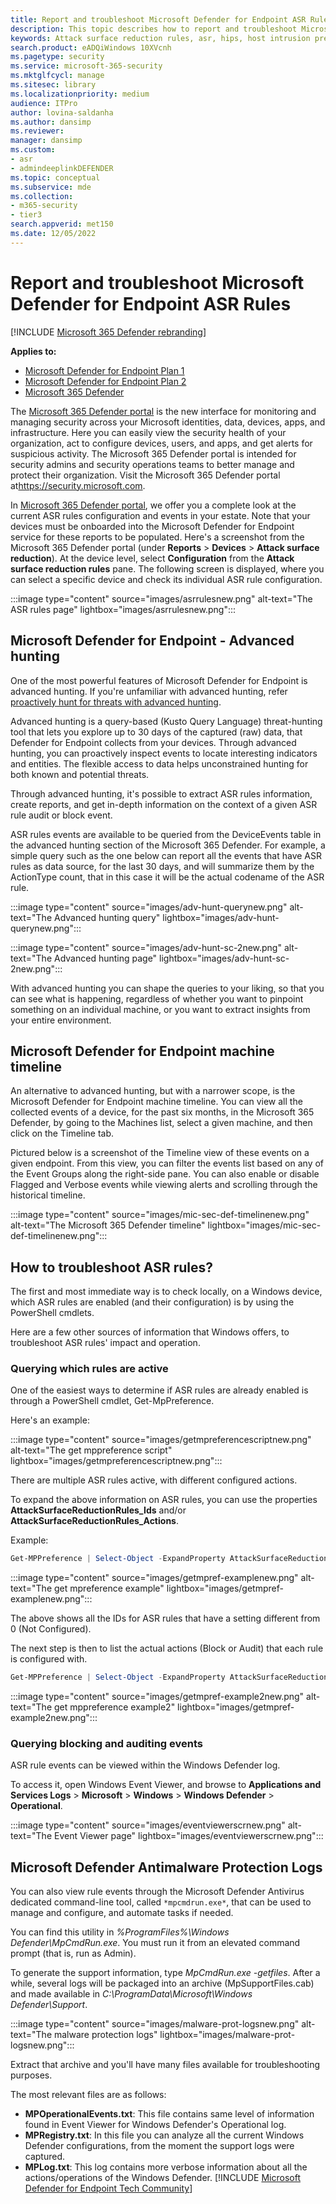 ```yaml
---
title: Report and troubleshoot Microsoft Defender for Endpoint ASR Rules
description: This topic describes how to report and troubleshoot Microsoft Defender for Endpoint ASR Rules
keywords: Attack surface reduction rules, asr, hips, host intrusion prevention system, protection rules, anti-exploit, antiexploit, exploit, infection prevention, microsoft defender for endpoint
search.product: eADQiWindows 10XVcnh
ms.pagetype: security
ms.service: microsoft-365-security
ms.mktglfcycl: manage
ms.sitesec: library
ms.localizationpriority: medium
audience: ITPro
author: lovina-saldanha
ms.author: dansimp
ms.reviewer:
manager: dansimp
ms.custom: 
- asr
- admindeeplinkDEFENDER
ms.topic: conceptual
ms.subservice: mde
ms.collection: 
- m365-security
- tier3
search.appverid: met150
ms.date: 12/05/2022
---
```


# Report and troubleshoot Microsoft Defender for Endpoint ASR Rules

[!INCLUDE [Microsoft 365 Defender rebranding](../../includes/microsoft-defender.md)]

**Applies to:**

- [Microsoft Defender for Endpoint Plan 1](https://go.microsoft.com/fwlink/p/?linkid=2154037)
- [Microsoft Defender for Endpoint Plan 2](https://go.microsoft.com/fwlink/?linkid=2154037)
- [Microsoft 365 Defender](https://go.microsoft.com/fwlink/?linkid=2118804)

The <a href="https://go.microsoft.com/fwlink/p/?linkid=2077139" target="_blank">Microsoft 365 Defender portal</a> is the new interface for monitoring and managing security across your Microsoft identities, data, devices, apps, and infrastructure. Here you can easily view the security health of your organization, act to configure devices, users, and apps, and get alerts for suspicious activity. The Microsoft 365 Defender portal is intended for security admins and security operations teams to better manage and protect their organization. Visit the Microsoft 365 Defender portal at<a href="https://go.microsoft.com/fwlink/p/?linkid=2077139" target="_blank"><https://security.microsoft.com></a>.

In <a href="https://go.microsoft.com/fwlink/p/?linkid=2077139" target="_blank">Microsoft 365 Defender portal</a>, we offer you a complete look at the current ASR rules configuration and events in your estate. Note that your devices must be onboarded into the Microsoft Defender for Endpoint service for these reports to be populated.
Here's a screenshot from the Microsoft 365 Defender portal (under **Reports** \> **Devices** \> **Attack surface reduction**). At the device level, select **Configuration** from the **Attack surface reduction rules** pane. The following screen is displayed, where you can select a specific device and check its individual ASR rule configuration.

:::image type="content" source="images/asrrulesnew.png" alt-text="The ASR rules page" lightbox="images/asrrulesnew.png":::

## Microsoft Defender for Endpoint - Advanced hunting

One of the most powerful features of Microsoft Defender for Endpoint is advanced hunting. If you're unfamiliar with advanced hunting, refer [proactively hunt for threats with advanced hunting](advanced-hunting-overview.md).

Advanced hunting is a query-based (Kusto Query Language) threat-hunting tool that lets you explore up to 30 days of the captured (raw) data, that Defender for Endpoint collects from your devices. Through advanced hunting, you can proactively inspect events to locate interesting indicators and entities. The flexible access to data helps unconstrained hunting for both known and potential threats.

Through advanced hunting, it's possible to extract ASR rules information, create reports, and get in-depth information on the context of a given ASR rule audit or block event.

ASR rules events are available to be queried from the DeviceEvents table in the advanced hunting section of the Microsoft 365 Defender. For example, a simple query such as the one below can report all the events that have ASR rules as data source, for the last 30 days, and will summarize them by the ActionType count, that in this case it will be the actual codename of the ASR rule.

:::image type="content" source="images/adv-hunt-querynew.png" alt-text="The Advanced hunting query" lightbox="images/adv-hunt-querynew.png":::

:::image type="content" source="images/adv-hunt-sc-2new.png" alt-text="The Advanced hunting page" lightbox="images/adv-hunt-sc-2new.png":::

With advanced hunting you can shape the queries to your liking, so that you can see what is happening, regardless of whether you want to pinpoint something on an individual machine, or you want to extract insights from your entire environment.

## Microsoft Defender for Endpoint machine timeline

An alternative to advanced hunting, but with a narrower scope, is the Microsoft Defender for Endpoint machine timeline. You can view all the collected events of a device, for the past six months, in the Microsoft 365 Defender, by going to the Machines list, select a given machine, and then click on the Timeline tab.

Pictured below is a screenshot of the Timeline view of these events on a given endpoint. From this view, you can filter the events list based on any of the Event Groups along the right-side pane. You can also enable or disable Flagged and Verbose events while viewing alerts and scrolling through the historical timeline.

:::image type="content" source="images/mic-sec-def-timelinenew.png" alt-text="The Microsoft 365 Defender timeline" lightbox="images/mic-sec-def-timelinenew.png":::

## How to troubleshoot ASR rules?

The first and most immediate way is to check locally, on a Windows device, which ASR rules are enabled (and their configuration) is by using the PowerShell cmdlets.

Here are a few other sources of information that Windows offers, to troubleshoot ASR rules' impact and operation.

### Querying which rules are active

One of the easiest ways to determine if ASR rules are already enabled is through a PowerShell cmdlet, Get-MpPreference.

Here's an example:

:::image type="content" source="images/getmpreferencescriptnew.png" alt-text="The get mppreference script" lightbox="images/getmpreferencescriptnew.png":::

There are multiple ASR rules active, with different configured actions.

To expand the above information on ASR rules, you can use the properties **AttackSurfaceReductionRules_Ids** and/or **AttackSurfaceReductionRules_Actions**.

Example:

```powershell
Get-MPPreference | Select-Object -ExpandProperty AttackSurfaceReductionRules_Ids
```

:::image type="content" source="images/getmpref-examplenew.png" alt-text="The get mpreference example" lightbox="images/getmpref-examplenew.png":::

The above shows all the IDs for ASR rules that have a setting different from 0 (Not Configured).

The next step is then to list the actual actions (Block or Audit) that each rule is configured with.

```powershell
Get-MPPreference | Select-Object -ExpandProperty AttackSurfaceReductionRules_Actions
```

:::image type="content" source="images/getmpref-example2new.png" alt-text="The get mppreference example2" lightbox="images/getmpref-example2new.png":::

### Querying blocking and auditing events

ASR rule events can be viewed within the Windows Defender log.

To access it, open Windows Event Viewer, and browse to **Applications and Services Logs** \> **Microsoft** \> **Windows** \> **Windows Defender** \> **Operational**.

:::image type="content" source="images/eventviewerscrnew.png" alt-text="The Event Viewer page" lightbox="images/eventviewerscrnew.png":::

## Microsoft Defender Antimalware Protection Logs

You can also view rule events through the Microsoft Defender Antivirus dedicated command-line tool, called `*mpcmdrun.exe*`, that can be used to manage and configure, and automate tasks if needed.

You can find this utility in *%ProgramFiles%\Windows Defender\MpCmdRun.exe*. You must run it from an elevated command prompt (that is, run as Admin).

To generate the support information, type *MpCmdRun.exe -getfiles*. After a while, several logs will be packaged into an archive (MpSupportFiles.cab) and made available in *C:\ProgramData\Microsoft\Windows Defender\Support*.

:::image type="content" source="images/malware-prot-logsnew.png" alt-text="The malware protection logs" lightbox="images/malware-prot-logsnew.png":::

Extract that archive and you'll have many files available for troubleshooting purposes.

The most relevant files are as follows:

- **MPOperationalEvents.txt**: This file contains same level of information found in Event Viewer for Windows Defender's Operational log.
- **MPRegistry.txt**: In this file you can analyze all the current Windows Defender configurations, from the moment the support logs were captured.
- **MPLog.txt**: This log contains more verbose information about all the actions/operations of the Windows Defender.
[!INCLUDE [Microsoft Defender for Endpoint Tech Community](../../includes/defender-mde-techcommunity.md)]
